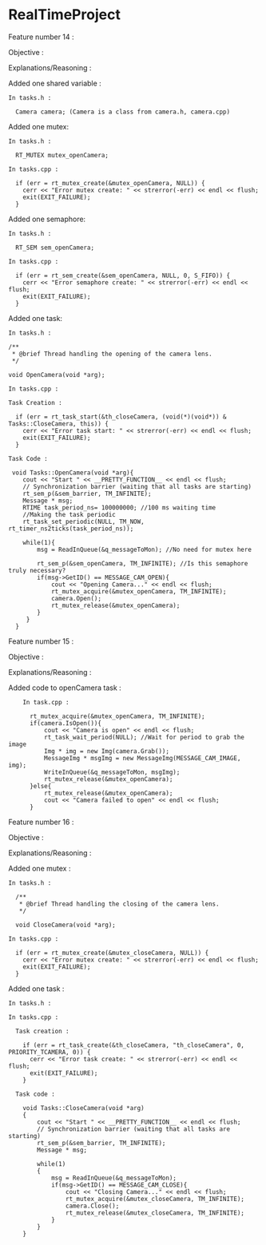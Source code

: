 # RealTimeProject

Feature number 14 :

  Objective :
  
  Explanations/Reasoning :
  
  Added one shared variable :
  
    In tasks.h :
    
      Camera camera; (Camera is a class from camera.h, camera.cpp)
 
  Added one mutex:
  
    In tasks.h :
    
      RT_MUTEX mutex_openCamera;
    
    In tasks.cpp :
    
      if (err = rt_mutex_create(&mutex_openCamera, NULL)) {
        cerr << "Error mutex create: " << strerror(-err) << endl << flush;
        exit(EXIT_FAILURE);
      }
  
  Added one semaphore:
  
    In tasks.h :
    
      RT_SEM sem_openCamera;
    
    In tasks.cpp :
    
      if (err = rt_sem_create(&sem_openCamera, NULL, 0, S_FIFO)) {
        cerr << "Error semaphore create: " << strerror(-err) << endl << flush;
        exit(EXIT_FAILURE);
      }
  
  Added one task:
    
    In tasks.h :
    
    /**
     * @brief Thread handling the opening of the camera lens.
     */
    
    void OpenCamera(void *arg);
    
    In tasks.cpp :
    
    Task Creation :
    
      if (err = rt_task_start(&th_closeCamera, (void(*)(void*)) & Tasks::CloseCamera, this)) {
        cerr << "Error task start: " << strerror(-err) << endl << flush;
        exit(EXIT_FAILURE);
      }
    
    Task Code :
    
     void Tasks::OpenCamera(void *arg){
        cout << "Start " << __PRETTY_FUNCTION__ << endl << flush;
        // Synchronization barrier (waiting that all tasks are starting)
        rt_sem_p(&sem_barrier, TM_INFINITE);
        Message * msg;
        RTIME task_period_ns= 100000000; //100 ms waiting time
        //Making the task periodic
        rt_task_set_periodic(NULL, TM_NOW, rt_timer_ns2ticks(task_period_ns));

        while(1){
            msg = ReadInQueue(&q_messageToMon); //No need for mutex here

            rt_sem_p(&sem_openCamera, TM_INFINITE); //Is this semaphore truly necessary?
            if(msg->GetID() == MESSAGE_CAM_OPEN){
                cout << "Opening Camera..." << endl << flush;
                rt_mutex_acquire(&mutex_openCamera, TM_INFINITE);
                camera.Open();
                rt_mutex_release(&mutex_openCamera);   
            } 
         }
      }
    
 

Feature number 15 :

  Objective :
  
  Explanations/Reasoning :

  Added code to openCamera task :
  
        In task.cpp :
        
          rt_mutex_acquire(&mutex_openCamera, TM_INFINITE);
          if(camera.IsOpen()){
              cout << "Camera is open" << endl << flush;
              rt_task_wait_period(NULL); //Wait for period to grab the image
              Img * img = new Img(camera.Grab());
              MessageImg * msgImg = new MessageImg(MESSAGE_CAM_IMAGE, img);
              WriteInQueue(&q_messageToMon, msgImg); 
              rt_mutex_release(&mutex_openCamera);
          }else{
              rt_mutex_release(&mutex_openCamera);
              cout << "Camera failed to open" << endl << flush;
          } 
    

Feature number 16 :

  Objective :
  
  Explanations/Reasoning :
  
  Added one mutex :
  
    In tasks.h :
    
      /**
       * @brief Thread handling the closing of the camera lens.
       */

      void CloseCamera(void *arg);
    
    In tasks.cpp :
    
      if (err = rt_mutex_create(&mutex_closeCamera, NULL)) {
        cerr << "Error mutex create: " << strerror(-err) << endl << flush;
        exit(EXIT_FAILURE);
      }
    
  Added one task :
  
    In tasks.h :
    
    In tasks.cpp :
    
      Task creation :
      
        if (err = rt_task_create(&th_closeCamera, "th_closeCamera", 0, PRIORITY_TCAMERA, 0)) {
          cerr << "Error task create: " << strerror(-err) << endl << flush;
          exit(EXIT_FAILURE);
        }
        
      Task code :
      
        void Tasks::CloseCamera(void *arg)
        {
            cout << "Start " << __PRETTY_FUNCTION__ << endl << flush;
            // Synchronization barrier (waiting that all tasks are starting)
            rt_sem_p(&sem_barrier, TM_INFINITE);
            Message * msg;

            while(1)
            {
                msg = ReadInQueue(&q_messageToMon);
                if(msg->GetID() == MESSAGE_CAM_CLOSE){
                    cout << "Closing Camera..." << endl << flush;
                    rt_mutex_acquire(&mutex_closeCamera, TM_INFINITE);
                    camera.Close();
                    rt_mutex_release(&mutex_closeCamera, TM_INFINITE);
                }
            }
        }
  
